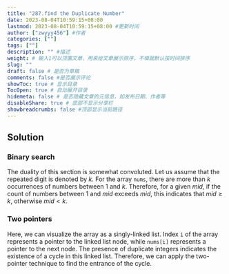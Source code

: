 ```yaml
---
title: "287.find the Duplicate Number"
date: 2023-08-04T10:59:15+08:00
lastmod: 2023-08-04T10:59:15+08:00 #更新时间
author: ["zwyyy456"] #作者
categories: [""]
tags: [""]
description: "" #描述
weight: # 输入1可以顶置文章，用来给文章展示排序，不填就默认按时间排序
slug: ""
draft: false # 是否为草稿
comments: false #是否展示评论
showToc: true # 显示目录
TocOpen: true # 自动展开目录
hidemeta: false # 是否隐藏文章的元信息，如发布日期、作者等
disableShare: true # 底部不显示分享栏
showbreadcrumbs: false #顶部显示当前路径
---
```


## Solution

### Binary search

The duality of this section is somewhat convoluted. Let us assume that the repeated digit is denoted by $k$. For the array `nums`, there are more than $k$ occurrences of numbers between $1$ and $k$. Therefore, for a given $mid$, if the count of numbers between $1$ and $mid$ exceeds $mid$, this indicates that $mid \geq k$, otherwise $mid < k$.

### Two pointers

Here, we can visualize the array as a singly-linked list. Index `i` of the array represents a pointer to the linked list node, while `nums[i]` represents a pointer to the next node. The presence of duplicate integers indicates the existence of a cycle in this linked list. Therefore, we can apply the two-pointer technique to find the entrance of the cycle.
